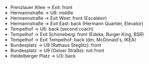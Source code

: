 * Prenzlauer Allee → Exit: front
* Hermannstraße → U8: middle
* Hermannstraße → Exit West: front (Escalator)
* Hermannstraße → Exit East: back (Hermann Quartier, Elevator)
* Tempelhof → U6: back (second coach)
* Tempelhof → Exit Schöneberg: front (Edeka, Burger King, BSR)
* Tempelhof → Exit Tempelhof: back (dm, McDonald's, IKEA)
* Bundesplatz → U9 (Rathaus Steglitz): front
* Bundesplatz → U9 (Osloer Straße): not front
* Heidelberger Platz → U3: back
